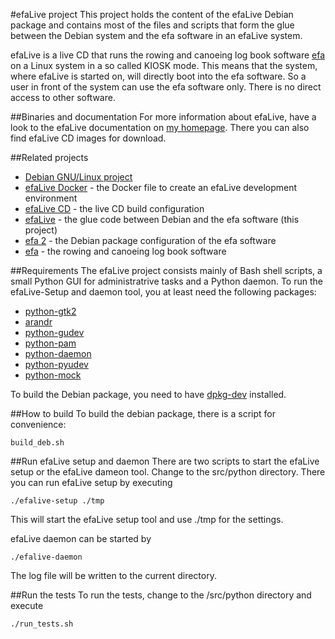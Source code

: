 #efaLive project
This project holds the content of the efaLive Debian package and contains most of the files and scripts that form the glue between the Debian system and the efa software in an efaLive system.

efaLive is a live CD that runs the rowing and canoeing log book software [efa](http://efa.nmichael.de/) on a Linux system in a so called KIOSK mode. This means that the system, where efaLive is started on, will directly boot into the efa software. So a user in front of the system can use the efa software only. There is no direct access to other software.

##Binaries and documentation
For more information about efaLive, have a look to the efaLive documentation on [my homepage](http://www.hannay.de/index.php/efalive/). There you can also find efaLive CD images for download.

##Related projects
* [Debian GNU/Linux project](http://www.debian.org/)
* [efaLive Docker](https://github.com/efalive/efalive_docker) - the Docker file to create an efaLive development environment
* [efaLive CD](https://github.com/efalive/efalive_cd) - the live CD build configuration
* [efaLive](https://github.com/efalive/efalive) - the glue code between Debian and the efa software (this project)
* [efa 2](https://github.com/efalive/efa2) - the Debian package configuration of the efa software
* [efa](http://efa.nmichael.de/) - the rowing and canoeing log book software

##Requirements
The efaLive project consists mainly of Bash shell scripts, a small Python GUI for administratrive tasks and a Python daemon. To run the efaLive-Setup and daemon tool, you at least need the following packages:

* [python-gtk2](http://packages.debian.org/jessie/dpkg-dev)
* [arandr](http://packages.debian.org/jessie/arandr)
* [python-gudev](http://packages.debian.org/jessie/python-gudev)
* [python-pam](http://packages.debian.org/jessie/python-pam)
* [python-daemon](http://packages.debian.org/jessie/python-daemon)
* [python-pyudev](http://packages.debian.org/jessie/python-pyudev)
* [python-mock](http://packages.debian.org/jessie/python-mock)

To build the Debian package, you need to have [dpkg-dev](http://packages.debian.org/jessie/dpkg-dev) installed.

##How to build
To build the debian package, there is a script for convenience:

```shell
build_deb.sh
```

##Run efaLive setup and daemon
There are two scripts to start the efaLive setup or the efaLive dameon tool. Change to the src/python directory. There you can run efaLive setup by executing

```shell
./efalive-setup ./tmp
```

This will start the efaLive setup tool and use ./tmp for the settings.

efaLive daemon can be started by

```shell
./efalive-daemon
```

The log file will be written to the current directory.

##Run the tests
To run the tests, change to the /src/python directory and execute

```shell
./run_tests.sh
```
